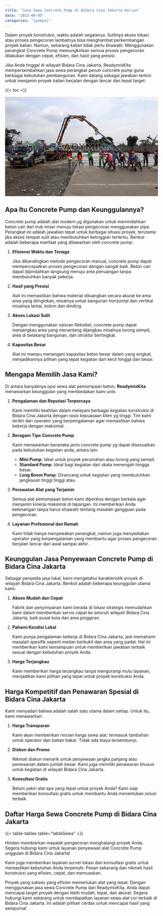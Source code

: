 ```yaml
---
title: "Jasa Sewa Concrete Pump di Bidara Cina Jakarta Harian"
date: "2023-06-05"
categories: "[pompa]"
---
```


Dalam proyek konstruksi, waktu adalah segalanya. Sulitnya akses lokasi atau proses pengecoran lambatnya bisa menghambat perkembangan proyek kalian. Namun, sekarang kalian tidak perlu khawatir. Menggunakan perangkat Concrete Pump memungkinkan semua proses pengecoran dilakukan dengan cepat, efisien, dan hasil yang presisi.

Jika Anda tinggal di wilayah Bidara Cina Jakarta, ReadymixKita mempersembahkan jasa sewa perangkat penuh concrete pump guna berbagai kebutuhan pembangunan. Kami datang sebagai jawaban terkini untuk menjamin proyek kalian berjalan dengan lancar dan tepat target.

{{< toc >}}

![Jasa Sewa Concrete Pump di Bidara Cina Jakarta Harian](/images/pompa/sewa-pompa-13.jpg)

## Apa Itu Concrete Pump dan Keunggulannya?

Concrete pump adalah alat modern yg digunakan untuk memindahkan beton cair dari truk mixer menuju lokasi pengecoran menggunakan pipa. Perangkat ini adalah jawaban tepat untuk berbagai situasi proyek, terutama jika akses tempat sulit atau membutuhkan ketinggian tertentu. Berikut adalah beberapa manfaat yang ditawarkan oleh concrete pump:

1. **Efisiensi Waktu dan Tenaga**

   Jika dibandingkan metode pengecoran manual, concrete pump dapat mempercepatkan proses pengecoran dengan sangat baik. Beton cair dapat dipindahkan langsung menuju area penuangan tanpa membutuhkan banyak pekerja.

2. **Hasil yang Presisi**

   Alat ini memastikan bahwa material dituangkan secara akurat ke area area yang diinginkan, misalnya untuk bangunan horizontal dan vertikal misalnya lantai, kolom dan dinding.

3. **Akses Lokasi Sulit**

   Dengan menggunakan saluran fleksibel, concrete pump dapat menjangkau area yang menantang dijangkau misalnya lorong sempit, area di belakang bangunan, dan struktur bertingkat.

4. **Kapasitas Besar**

   Alat ini mampu menangani kapasitas beton besar dalam yang singkat, menjadikannya pilihan yang tepat kegiatan dari kecil hingga dan besar.

## Mengapa Memilih Jasa Kami?

Di antara banyaknya opsi sewa alat pemompaan beton, **ReadymixKita** menawarkan keunggulan yang membedakan kami unik:

1. **Pengalaman dan Reputasi Terpercaya**

   Kami memiliki keahlian dalam melayani berbagai kegiatan konstruksi di Bidara Cina Jakarta dengan rasio kepuasaan klien yg tinggi. Tim kami terdiri dari operator yang berpengalaman agar memastikan bahwa bekerja dengan maksimal.

2. **Beragam Tipe Concrete Pump**

   Kami menawarkan beraneka jenis concrete pump yg dapat disesuaikan pada kebutuhan kegiatan anda, antara lain:
   - **Mini Pump**: Ideal untuk proyek perumahan atau lorong yang sempit.
   - **Standard Pump**: Ideal bagi kegiatan dari skala menengah hingga besar.
   - **Long Boom Pump**: Dirancang untuk kegiatan yang membutuhkan jangkauan tinggi tinggi atau.

3. **Perawatan Alat yang Terjamin**

   Semua alat pemompaan beton kami diperiksa dengan berkala agar menjamin kinerja maksimal di lapangan. Ini memberikan Anda ketenangan tanpa harus khawatir tentang masalah gangguan pada pengecoran.

4. **Layanan Profesional dan Ramah**

   Kami tidak hanya menyewakan perangkat, namun juga menyediakan operator yang berpengalaman yang membantu agar proses pengecoran berjalan lancar dari awal sampai akhir.

## Keunggulan Jasa Penyewaan Concrete Pump di Bidara Cina Jakarta

Sebagai penyedia jasa lokal, kami mengetahui karakteristik proyek di wilayah Bidara Cina Jakarta. Berikut adalah beberapa keunggulan utama kami:

1. **Akses Mudah dan Cepat**

   Fabrik dan penyimpanan kami berada di lokasi strategis memudahkan kami dalam memberikan servis cepat ke seluruh wilayah Bidara Cina Jakarta, baik pusat kota dan area pinggiran.

2. **Pahami Kondisi Lokal**

   Kami punya pengalaman bekerja di Bidara Cina Jakarta, jadi memahami masalah spesifik seperti medan berbukit dan area yang padat. Hal ini memberikan kami kemampuan untuk memberikan jawaban terbaik sesuai dengan kebutuhan proyek Anda.

3. **Harga Terjangkau**

   Kami memberikan harga terjangkau tanpa mengurangi mutu layanan, menjadikan kami pilihan yang tepat untuk proyek konstruksi Anda.

## Harga Kompetitif dan Penawaran Spesial di Bidara Cina Jakarta

Kami menyadari bahwa adalah salah satu utama dalam setiap. Untuk itu, kami menawarkan:

1. **Harga Transparan**

   Kami akan memberikan rincian harga sewa alat, termasuk tambahan untuk operator dan bahan bakar. Tidak ada biaya tersembunyi.

2. **Diskon dan Promo**

   Nikmati diskon menarik untuk penyewaan jangka panjang atau pemesanan dalam jumlah besar. Kami juga memiliki penawaran khusus untuk kegiatan di wilayah Bidara Cina Jakarta.

3. **Konsultasi Gratis**

   Belum yakin alat apa yang tepat untuk proyek Anda? Kami siap memberikan konsultasi gratis untuk membantu Anda menentukan solusi terbaik.

## Daftar Harga Sewa Concrete Pump di Bidara Cina Jakarta

{{< table-tables table="tableSewa" >}}

Hindari membiarkan masalah pengecoran menghalangi proyek Anda. Segera hubungi kami untuk layanan penyewaan alat Concrete Pump unggulan di Bidara Cina Jakarta!

Kami juga memberikan layanan survei lokasi dan konsultasi gratis untuk memastikan kebutuhan Anda terpenuhi. Pesan sekarang dan nikmati hasil konstruksi yang efisien, cepat, dan memuaskan.

Proyek yang sukses yang efisien memerlukan alat yang tepat. Dengan menggunakan jasa sewa Concrete Pump dari ReadymixKita, Anda dapat mencapai target proyek dengan lebih mudah, tepat, dan akurat. Segera hubungi kami sekarang untuk mendapatkan layanan sewa alat cor terbaik di Bidara Cina Jakarta. Ini adalah pilihan cerdas untuk mencapai hasil yang sempurna!